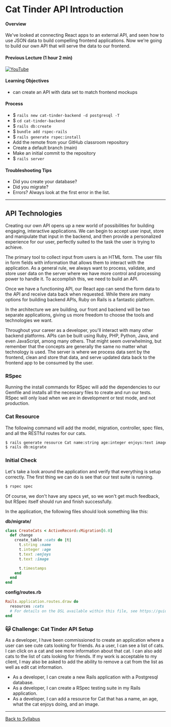 # Cat Tinder API Introduction

#### Overview

We've looked at connecting React apps to an external API, and seen how to use JSON data to build compelling frontend applications. Now we're going to build our own API that will serve the data to our frontend.

#### Previous Lecture (1 hour 2 min)

[![YouTube](http://img.youtube.com/vi/CSzqYFrRAtw/0.jpg)](https://www.youtube.com/watch?v=CSzqYFrRAtw)

#### Learning Objectives

- can create an API with data set to match frontend mockups

#### Process

- $ `rails new cat-tinder-backend -d postgresql -T`
- $ `cd cat-tinder-backend`
- $ `rails db:create`
- $ `bundle add rspec-rails`
- $ `rails generate rspec:install`
- Add the remote from your GitHub classroom repository
- Create a default branch (main)
- Make an initial commit to the repository
- $ `rails server`

#### Troubleshooting Tips

- Did you create your database?
- Did you migrate?
- Errors? Always look at the first error in the list.

---

## API Technologies

Creating our own API opens up a new world of possibilities for building engaging, interactive applications. We can begin to accept user input, store and manipulate that input in the backend, and then provide a personalized experience for our user, perfectly suited to the task the user is trying to achieve.

The primary tool to collect input from users is an HTML form. The user fills in form fields with information that allows them to interact with the application. As a general rule, we always want to process, validate, and store user data on the server where we have more control and processing power to handle it. To accomplish this, we need to build an API.

Once we have a functioning API, our React app can send the form data to the API and receive data back when requested. While there are many options for building backend APIs, Ruby on Rails is a fantastic platform.

In the architecture we are building, our front and backend will be two separate applications, giving us more freedom to choose the tools and technologies we want.

Throughout your career as a developer, you'll interact with many other backend platforms. APIs can be built using Ruby, PHP, Python, Java, and even JavaScript, among many others. That might seem overwhelming, but remember that the concepts are generally the same no matter what technology is used. The server is where we process data sent by the frontend, clean and store that data, and serve updated data back to the frontend app to be consumed by the user.

### RSpec

Running the install commands for RSpec will add the dependencies to our Gemfile and installs all the necessary files to create and run our tests. RSpec will only load when we are in development or test mode, and not production.

### Cat Resource

The following command will add the model, migration, controller, spec files, and all the RESTful routes for our cats.

```bash
$ rails generate resource Cat name:string age:integer enjoys:text image:text
$ rails db:migrate
```

### Initial Check

Let's take a look around the application and verify that everything is setup correctly. The first thing we can do is see that our test suite is running.

```bash
$ rspec spec
```

Of course, we don't have any specs yet, so we won't get much feedback, but RSpec itself should run and finish successfully.

In the application, the following files should look something like this:

**db/migrate/**

```ruby
class CreateCats < ActiveRecord::Migration[6.0]
  def change
    create_table :cats do |t|
      t.string :name
      t.integer :age
      t.text :enjoys
      t.text :image

      t.timestamps
    end
  end
end
```

**config/routes.rb**

```ruby
Rails.application.routes.draw do
  resources :cats
  # For details on the DSL available within this file, see https://guides.rubyonrails.org/routing.html
end
```

### 🐱 Challenge: Cat Tinder API Setup

As a developer, I have been commissioned to create an application where a user can see cute cats looking for friends. As a user, I can see a list of cats. I can click on a cat and see more information about that cat. I can also add cats to the list of cats looking for friends. If my work is acceptable to my client, I may also be asked to add the ability to remove a cat from the list as well as edit cat information.

- As a developer, I can create a new Rails application with a Postgresql database.
- As a developer, I can create a RSpec testing suite in my Rails application.
- As a developer, I can add a resource for Cat that has a name, an age, what the cat enjoys doing, and an image.

---

[Back to Syllabus](../../README.md#cat-tinder-backend)
